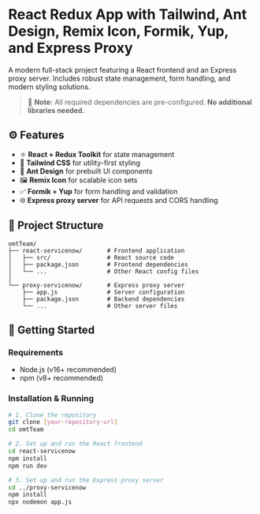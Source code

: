 # React Redux App with Tailwind, Ant Design, Remix Icon, Formik, Yup, and Express Proxy

A modern full-stack project featuring a React frontend and an Express proxy server. Includes robust state management, form handling, and modern styling solutions.

> 📌 **Note:** All required dependencies are pre-configured. **No additional libraries needed.**

## ⚙️ Features

- ⚛️ **React + Redux Toolkit** for state management  
- 🎨 **Tailwind CSS** for utility-first styling  
- 💎 **Ant Design** for prebuilt UI components  
- 🖼️ **Remix Icon** for scalable icon sets  
- ✅ **Formik + Yup** for form handling and validation  
- 🌐 **Express proxy server** for API requests and CORS handling  

## 📁 Project Structure

```
omtTeam/
├── react-servicenow/       # Frontend application
│   ├── src/                # React source code
│   ├── package.json        # Frontend dependencies
│   └── ...                 # Other React config files
│
└── proxy-servicenow/       # Express proxy server
    ├── app.js              # Server configuration
    ├── package.json        # Backend dependencies
    └── ...                 # Other server files
```

## 🚀 Getting Started

### Requirements

- Node.js (v16+ recommended)  
- npm (v8+ recommended)

### Installation & Running

```bash
# 1. Clone the repository
git clone [your-repository-url]
cd omtTeam

# 2. Set up and run the React frontend
cd react-servicenow
npm install
npm run dev

# 3. Set up and run the Express proxy server
cd ../proxy-servicenow
npm install
npx nodemon app.js
```



